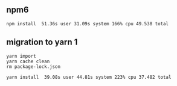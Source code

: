 ## npm6 

```
npm install  51.36s user 31.09s system 166% cpu 49.538 total
```

## migration to yarn 1

```
yarn import
yarn cache clean
rm package-lock.json
```

```
yarn install  39.08s user 44.81s system 223% cpu 37.482 total
```
